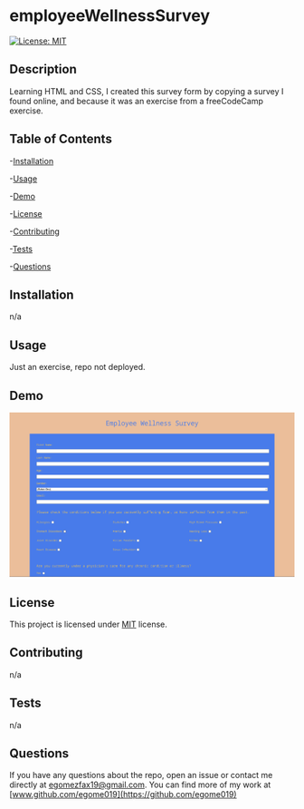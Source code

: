 # employeeWellnessSurvey

[![License: MIT](https://img.shields.io/badge/License-MIT-orange.svg)](https://opensource.org/licenses/MIT)

## Description

Learning HTML and CSS, I created this survey form by copying a survey I found online, and because it was an exercise from a freeCodeCamp exercise.

## Table of Contents

-[Installation](#installation)

-[Usage](#Usage)

-[Demo](#demo)

-[License](#license)

-[Contributing](#contributing)

-[Tests](#tests)

-[Questions](#questions)

## Installation

n/a

## Usage

Just an exercise, repo not deployed.

## Demo

![](assets/empSurvey.png)

## License

This project is licensed under [MIT](https://opensource.org/licenses/MIT) license.

## Contributing

n/a

## Tests

n/a

## Questions

If you have any questions about the repo, open an issue or contact me directly at egomezfax19@gmail.com. You can find more of my work at [www.github.com/egome019](https://github.com/egome019)
